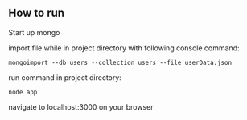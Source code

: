 ## How to run

Start up mongo

import file while in project directory with following console command:

`mongoimport --db users --collection users --file userData.json`

run command in project directory:

`node app`

navigate to localhost:3000 on your browser
